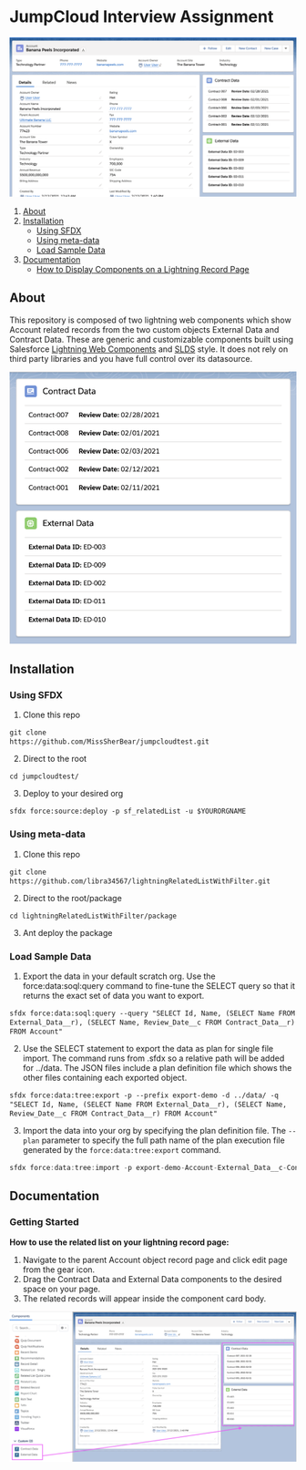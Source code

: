 # JumpCloud Interview Assignment
![Alt text](./assets/page.png "Page")

1. [About](#about)
1. [Installation](#installation)
    - [Using SFDX](#using-sfdx)
    - [Using meta-data](using-meta-data)
    - [Load Sample Data](#load-sample-data)
1. [Documentation](#documentation)
    - [How to Display Components on a Lightning Record Page](#getting-started) 

## About
This repository is composed of two lightning web components which show Account related records from the two custom objects External Data and Contract Data. These are generic and customizable components built using Salesforce [Lightning Web Components](https://developer.salesforce.com/docs/component-library/documentation/lwc) and [SLDS](https://www.lightningdesignsystem.com/) style.
It does not rely on third party libraries and you have full control over its datasource.

![Alt text](./assets/component.png "component")

## Installation
### Using SFDX
1. Clone this repo
```
git clone 
https://github.com/MissSherBear/jumpcloudtest.git
```
2. Direct to the root
```
cd jumpcloudtest/
```
3. Deploy to your desired org
```
sfdx force:source:deploy -p sf_relatedList -u $YOURORGNAME
```

### Using meta-data
1. Clone this repo
```
git clone https://github.com/libra34567/lightningRelatedListWithFilter.git
```
2. Direct to the root/package
```
cd lightningRelatedListWithFilter/package
```
3. Ant deploy the package

### Load Sample Data
1. Export the data in your default scratch org.
Use the force:data:soql:query command to fine-tune the SELECT query so that it returns the exact set of data you want to export.
```
sfdx force:data:soql:query --query "SELECT Id, Name, (SELECT Name FROM External_Data__r), (SELECT Name, Review_Date__c FROM Contract_Data__r) FROM Account"
```
2. Use the SELECT statement to export the data as plan for single file import. The command runs from .sfdx so a relative path will be added for ../data. The JSON files include a plan definition file which shows the other files containing each exported object.
```
sfdx force:data:tree:export -p --prefix export-demo -d ../data/ -q "SELECT Id, Name, (SELECT Name FROM External_Data__r), (SELECT Name, Review_Date__c FROM Contract_Data__r) FROM Account" 
```
3. Import the data into your org by specifying the plan definition file. The `--plan` parameter to specify the full path name of the plan execution file generated by the `force:data:tree:export` command. 
```c
sfdx force:data:tree:import -p export-demo-Account-External_Data__c-Contract_Data__c-plan.json
```

## Documentation
### Getting Started 
<b>How to use the related list on your lightning record page:</b>
1. Navigate to the parent Account object record page and click edit page from the gear icon.
2. Drag the Contract Data and External Data components to the desired space on your page.
3. The related records will appear inside the component card body.

![Alt text](./assets/edit.png "Edit")



